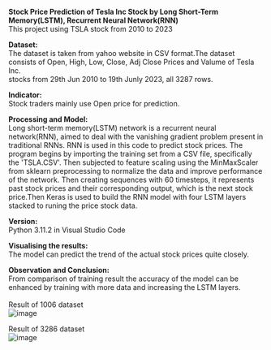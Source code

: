 <b>Stock Price Prediction of Tesla Inc Stock by Long Short-Term Memory(LSTM), Recurrent Neural Network(RNN)</b><br>
This project using TSLA stock from 2010 to 2023<br>

<b>Dataset:</b><br>
The dataset is taken from yahoo website in CSV format.The dataset consists of Open, High, Low, Close, Adj Close Prices and Valume of Tesla Inc. <br>
stocks from 29th Jun 2010 to 19th Junly 2023, all 3287 rows.<br>

<b>Indicator:</b><br>
Stock traders mainly use Open price for prediction.

<b>Processing and Model:</b><br>
Long short-term memory(LSTM) network is a recurrent neural network(RNN), aimed to deal with the vanishing gradient problem present in traditional RNNs.
RNN is used in this code to predict stock prices. The program begins by importing the training set from a CSV file, specifically the 'TSLA.CSV'. Then subjected to feature scaling using the MinMaxScaler from sklearn preprocessing to normalize the data and improve performance of the network. Then creating sequences with 60 timesteps, it represents past stock prices and their corresponding output, which is the next stock price.Then Keras is used to build the RNN model with four LSTM layers stacked to runing the price stock data.

<b>Version:</b><br>
Python 3.11.2 in Visual Studio Code

<b>Visualising the results:</b><br>
The model can predict the trend of the actual stock prices quite closely. 

<b>Observation and Conclusion:</b><br>
From comparison of training result the accuracy of the model can be enhanced by training with more data and increasing the LSTM layers.<br><br>
Result of 1006 dataset<br> 
![image](https://github.com/Kanangnut/Predicting-Stock-Using-LSTM-Neural-networks-yFinance/assets/130201193/d46328ff-ae93-4b8f-9aaf-f49abfb602af)

Result of 3286 dataset<br> 
![image](https://github.com/Kanangnut/Predicting-Stock-Using-LSTM-Neural-networks-yFinance/assets/130201193/ec3628f8-4e5e-439d-a73a-2436c8d26b68)


























